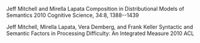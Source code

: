 Jeff Mitchell and Mirella Lapata
Composition in Distributional Models of Semantics
2010 Cognitive Science, 34:8, 1388--1439

Jeff Mitchell, Mirella Lapata, Vera Demberg, and Frank Keller
Syntactic and Semantic Factors in Processing Difficulty: An Integrated Measure
2010 ACL
